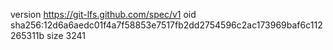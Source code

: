 version https://git-lfs.github.com/spec/v1
oid sha256:12d6a6aedc01f4a7f58853e7517fb2dd2754596c2ac173969baf6c112265311b
size 3241
